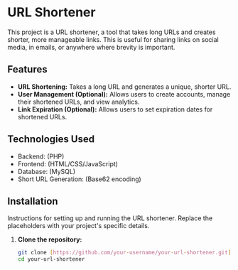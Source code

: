 # URL Shortener

This project is a URL shortener, a tool that takes long URLs and creates shorter, more manageable links.  This is useful for sharing links on social media, in emails, or anywhere where brevity is important.

## Features

* **URL Shortening:** Takes a long URL and generates a unique, shorter URL.
* **User Management (Optional):** Allows users to create accounts, manage their shortened URLs, and view analytics.
* **Link Expiration (Optional):** Allows users to set expiration dates for shortened URLs.

## Technologies Used

* Backend:  (PHP)
* Frontend:  (HTML/CSS/JavaScript)
* Database:  (MySQL)
* Short URL Generation: (Base62 encoding)

## Installation

Instructions for setting up and running the URL shortener.  Replace the placeholders with your project's specific details.

1.  **Clone the repository:**

    ```bash
    git clone [https://github.com/your-username/your-url-shortener.git](https://github.com/your-username/your-url-shortener.git)
    cd your-url-shortener
